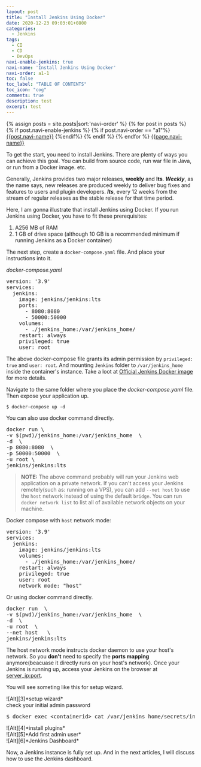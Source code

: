 ```yaml
---
layout: post
title: "Install Jenkins Using Docker"
date: 2020-12-23 09:03:01+0800
categories:
  - Jenkins
tags:
  - CI
  - CD
  - DevOps
navi-enable-jenkins: true
navi-name: 'Install Jenkins Using Docker'
navi-order: a1-1
toc: false
toc_label: "TABLE OF CONTENTS"
toc_icon: "cog"
comments: true
description: test
excerpt: test
---
```

<!--navigation bar-->
<div class='navi-link-container'>
  {% assign posts = site.posts|sort:'navi-order' %}
  {% for post in posts %}
    {% if post.navi-enable-jenkins %}
        {% if post.navi-order == "a1"%}
            <a href="{{ site.baseurl }}{{ post.url }}" class='navi-link'>{{post.navi-name}}</a>
        {%endif%}
    {% endif %}
  {% endfor %}
<a class='navi-link' href="">{{page.navi-name}}</a>
</div>
<!--navigation bar-->

To get the start, you need to install Jenkins. There are plenty of ways you can achieve this goal. You can build from source code, run war file in Java, or run from a Docker image. etc.

Generally, Jenkins provides two major releases, **weekly** and **lts**. ***Weekly***, as the name says, new releases are produced weekly to deliver bug fixes and features to users and plugin developers. ***lts***, every 12 weeks from the stream of regular releases as the stable release for that time period.

Here, I am gonna illustrate that install Jenkins using Docker. If you run Jenkins using Docker, you have to fit these prerequisites:
1. A256 MB of RAM
2. 1 GB of drive space (although 10 GB is a recommended minimum if running Jenkins as a Docker container)

The next step, create a `docker-compose.yaml` file. And place your instructions into it.

*docker-compose.yaml*
<pre>
version: '3.9'
services:
  jenkins:
    image: jenkins/jenkins:<bold>lts</bold>
    ports:
      - 8080:8080
      - 50000:50000
    volumes:
      - ./jenkins_home:/var/jenkins_home/
    restart: always
    <bold>privileged: true</bold>
    <bold>user: root</bold>
</pre>

The above docker-compose file grants its admin permission by `privileged: true` and `user: root`. And mounting `Jenkins` folder to `/var/jenkins_home` inside the container's instance.  Take a loot at [Official Jenkins Docker image][1] for more details.

Navigate to the same folder where you place the *docker-compose.yaml* file. Then expose your application up.
```
$ docker-compose up -d
```

You can also use docker command directly.
<pre>
docker run \
-v $(pwd)/jenkins_home:/var/jenkins_home  \
-d  \
-p 8080:8080  \
-p 50000:50000  \
-u root \
jenkins/jenkins:lts 
</pre>


<blockquote class="quote">
<b>NOTE:</b>
The above command probably will run your Jenkins web application on a private network. If you can't access your Jenkins remotely(such as: running on a VPS), you can add <code>--net host</code>  to use the <code>host</code> network instead of using the default <code>bridge</code>. You can run <code>docker network list</code> to list all of available network objects on your machine.
</blockquote>

Docker compose with `host` network mode:
<pre>
version: '3.9'
services:
  jenkins:
    image: jenkins/jenkins:lts
    volumes:
      - ./jenkins_home:/var/jenkins_home/
    restart: always
    privileged: true
    user: root
    <red-bold>network_mode: "host"</red-bold>
</pre>
Or using docker command directly.
<pre>
docker run  \
-v $(pwd)/jenkins_home:/var/jenkins_home  \
-d  \
-u root  \
<red-bold>--net host</red-bold>   \
jenkins/jenkins:lts
</pre>
The <red-bold>host</red-bold> network mode instructs docker daemon to use your host's network. So you <b>don't</b> need to specify the <b>ports mapping</b> anymore(beacuase it directly runs on your host's network). Once your Jenkins is running up,  access your Jenkins on the browser at [server_ip:port][2].

You will see someting like this for setup wizard.
<div class="imgcenter" markdown="1">
![Alt][3]*setup wizard*
</div>
check your initial admin password
<pre>
$ docker exec &lt;containerid&gt; cat /var/jenkins_home/secrets/initialAdminPassword
</pre>
<div class="imgcenter" markdown="1">
![Alt][4]*install plugins*
</div>

<div class="imgcenter" markdown="1">
![Alt][5]*Add first admin user*
</div>

<div class="imgcenter" markdown="1">
![Alt][6]*Jenkins Dashboard*
</div>

Now, a Jenkins instance is fully set up. And in the next articles, I will discuss how to use the Jenkins dashboard.

[1]: https://github.com/jenkinsci/docker
[2]: http://server_ip:port
[3]: /blog/public/img/2020-12-24-install-jenkins-on-docker-a.png
[4]: /blog/public/img/2020-12-24-install-jenkins-on-docker-b.png
[5]: /blog/public/img/2020-12-24-install-jenkins-on-docker-c.png
[6]: /blog/public/img/2020-12-24-install-jenkins-on-docker-e.png
